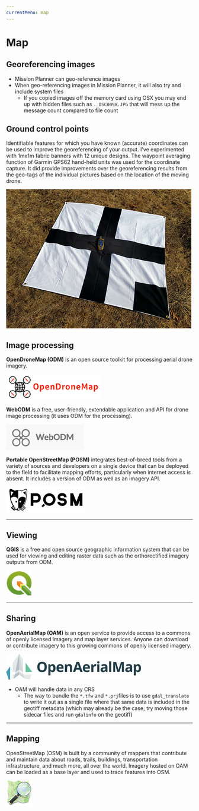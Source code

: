 ```yaml
---
currentMenu: map
---
```


# Map

## Georeferencing images
- Mission Planner can geo-reference images [<i class="fa fa-fw fa-external-link"></i>](http://ardupilot.org/planner/docs/common-geotagging-images-with-mission-planner.html)
- When geo-referencing images in Mission Planner, it will also try and include system files
  - If you copied images off the memory card using OSX you may end up with hidden files such as `._DSC0098.JPG` that will mess up the message count compared to file count

## Ground control points

Identifiable features for which you have known (accurate) coordinates can be used to improve the georeferencing of your output. I've experimented with 1mx1m fabric banners with 12 unique designs. The waypoint averaging function of Garmin GPS62 hand-held units was used for the coordinate capture. It did provide improvements over the georeferencing results from the geo-tags of the individual pictures based on the location of the moving drone.

![](img/map/gcp.jpg)

## Image processing

**OpenDroneMap (ODM)** is an open source toolkit for processing aerial drone imagery.
[<i class="fa fa-fw fa-external-link"></i>](http://opendronemap.org/)
[<i class="fa fa-fw fa-twitter"></i>](https://twitter.com/opendronemap)
[<i class="fa fa-fw fa-github-alt"></i>](https://github.com/OpenDroneMap/OpenDroneMap)

![](img/map/odm.png)

**WebODM** is a free, user-friendly, extendable application and API for drone image processing (it uses ODM for the processing).
[<i class="fa fa-fw fa-external-link"></i>](https://www.webodm.org/)
[<i class="fa fa-fw fa-github-alt"></i>](https://github.com/OpenDroneMap/WebODM)

![](img/map/webodm.png)

**Portable OpenStreetMap (POSM)** integrates best-of-breed tools from a variety of sources and developers on a single device that can be deployed to the field to facilitate mapping efforts, particularly when internet access is absent. It includes a version of ODM as well as an imagery API.
[<i class="fa fa-fw fa-external-link"></i>](http://posm.io/)
[<i class="fa fa-fw fa-twitter"></i>](https://twitter.com/awesomeposm)
[<i class="fa fa-fw fa-github-alt"></i>](https://github.com/posm)

![](img/map/posm.png)

---

## Viewing

**QGIS** is a free and open source geographic information system that can be used for viewing and editing raster data such as the orthorectified imagery outputs from ODM.
[<i class="fa fa-fw fa-external-link"></i>](http://www.qgis.org/)
[<i class="fa fa-fw fa-twitter"></i>](https://twitter.com/qgis)
[<i class="fa fa-fw fa-github-alt"></i>](https://github.com/qgis/)

![](img/map/qgis.png)

---

## Sharing

**OpenAerialMap (OAM)** is an open service to provide access to a commons of openly licensed imagery and map layer services. Anyone can download or contribute imagery to this growing commons of openly licensed imagery.
[<i class="fa fa-fw fa-external-link"></i>](https://openaerialmap.org/)
[<i class="fa fa-fw fa-twitter"></i>](https://twitter.com/openaerialmap)
[<i class="fa fa-fw fa-github-alt"></i>](https://github.com/hotosm/OpenAerialMap)

![](img/map/oam.png)

- OAM will handle data in any CRS
  - The way to bundle the `*.tfw` and `*.prj`files is to use `gdal_translate` to write it out as a single file where that same data is included in the geotiff metadata (which may already be the case; try moving those sidecar files and run `gdalinfo` on the geotiff)

---

## Mapping

OpenStreetMap (OSM) is built by a community of mappers that contribute and maintain data about roads, trails, buildings, transportation infrastructure, and much more, all over the world. Imagery hosted on OAM can be loaded as a base layer and used to trace features into OSM.
[<i class="fa fa-fw fa-external-link"></i>](https://www.openstreetmap.org)
[<i class="fa fa-fw fa-twitter"></i>](https://twitter.com/openstreetmap)

![](img/map/osm.png)